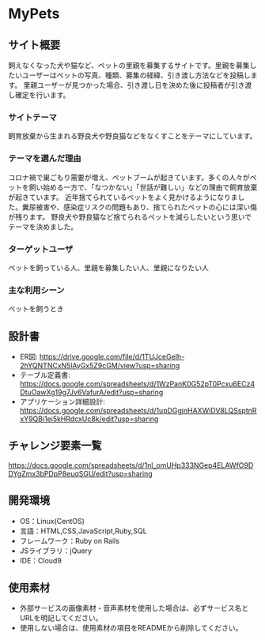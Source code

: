 # MyPets

## サイト概要
飼えなくなった犬や猫など、ペットの里親を募集するサイトです。里親を募集したいユーザーはペットの写真、種類、募集の経緯、引き渡し方法などを投稿します。
里親ユーザーが見つかった場合、引き渡し日を決めた後に投稿者が引き渡し確定を行います。

### サイトテーマ
飼育放棄から生まれる野良犬や野良猫などをなくすことをテーマにしています。

### テーマを選んだ理由
コロナ禍で巣ごもり需要が増え、ペットブームが起きています。多くの人々がペットを飼い始める一方で、「なつかない」「世話が難しい」などの理由で飼育放棄が起きています。
近年捨てられているペットをよく見かけるようになりました。糞尿被害や、感染症リスクの問題もあり、捨てられたペットの心には深い傷が残ります。
野良犬や野良猫など捨てられるペットを減らしたいという思いでテーマを決めました。

### ターゲットユーザ
ペットを飼っている人、里親を募集したい人、里親になりたい人

### 主な利用シーン
ペットを飼うとき

## 設計書
- ER図: https://drive.google.com/file/d/1TUJceGeIh-2hYQNTNCxN5lAyGx5Z9cGM/view?usp=sharing
- テーブル定義書: https://docs.google.com/spreadsheets/d/1WzPanK0G52pT0Pcxu6ECz4DtuOawXg19g7Jv6VafurA/edit?usp=sharing
- アプリケーション詳細設計: https://docs.google.com/spreadsheets/d/1upDGgjnHAXWiDV8LQSsptnRxY9QBi1ei5kHRdcxUc8k/edit?usp=sharing

## チャレンジ要素一覧
https://docs.google.com/spreadsheets/d/1nl_omUHp333NGep4ELAWfO9DDYgZmx3bPDpP8euqSGU/edit?usp=sharing

## 開発環境
- OS：Linux(CentOS)
- 言語：HTML,CSS,JavaScript,Ruby,SQL
- フレームワーク：Ruby on Rails
- JSライブラリ：jQuery
- IDE：Cloud9

## 使用素材
- 外部サービスの画像素材・音声素材を使用した場合は、必ずサービス名とURLを明記してください。
- 使用しない場合は、使用素材の項目をREADMEから削除してください。
